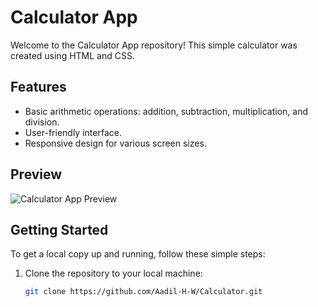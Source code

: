 # Calculator App

Welcome to the Calculator App repository! This simple calculator was created using HTML and CSS.

## Features

- Basic arithmetic operations: addition, subtraction, multiplication, and division.
- User-friendly interface.
- Responsive design for various screen sizes.

## Preview

![Calculator App Preview]([https://raw.githubusercontent.com/Aadil-H-W/Calculator/main/preview.png](https://github.com/Aadil-H-W/Calculator/blob/main/Calculator.png))


## Getting Started

To get a local copy up and running, follow these simple steps:

1. Clone the repository to your local machine:

   ```bash
   git clone https://github.com/Aadil-H-W/Calculator.git
